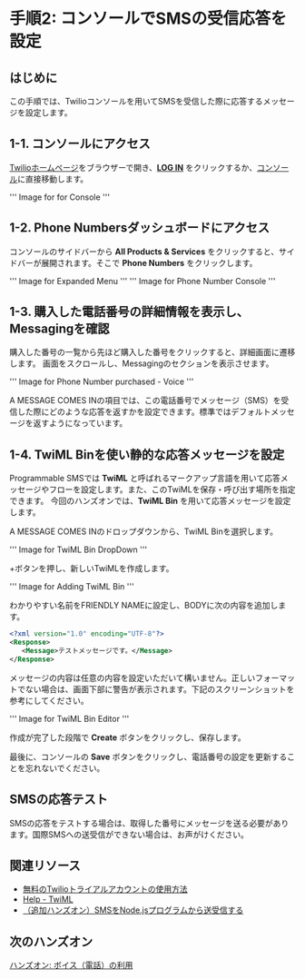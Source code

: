 #  手順2: コンソールでSMSの受信応答を設定
## はじめに
この手順では、Twilioコンソールを用いてSMSを受信した際に応答するメッセージを設定します。

## 1-1. コンソールにアクセス
[Twilioホームページ](https://www.twilio.com/)をブラウザーで開き、[__LOG IN__](https://www.twilio.com/login) をクリックするか、[コンソール](https://www.twilio.com/console)に直接移動します。

''' Image for for Console '''

## 1-2. Phone Numbersダッシュボードにアクセス
コンソールのサイドバーから __All Products & Services__ をクリックすると、サイドバーが展開されます。そこで __Phone Numbers__ をクリックします。

''' Image for Expanded Menu '''
''' Image for Phone Number Console '''

## 1-3. 購入した電話番号の詳細情報を表示し、Messagingを確認
購入した番号の一覧から先ほど購入した番号をクリックすると、詳細画面に遷移します。
画面をスクロールし、Messagingのセクションを表示させます。

''' Image for Phone Number purchased - Voice '''

A MESSAGE COMES INの項目では、この電話番号でメッセージ（SMS）を受信した際にどのような応答を返すかを設定できます。標準ではデフォルトメッセージを返すようになっています。

## 1-4. TwiML Binを使い静的な応答メッセージを設定
Programmable SMSでは __TwiML__ と呼ばれるマークアップ言語を用いて応答メッセージやフローを設定します。また、このTwiMLを保存・呼び出す場所を指定できます。
今回のハンズオンでは、__TwiML Bin__ を用いて応答メッセージを設定します。

A MESSAGE COMES INのドロップダウンから、TwiML Binを選択します。

''' Image for TwiML Bin DropDown '''

+ボタンを押し、新しいTwiMLを作成します。

''' Image for Adding TwiML Bin '''

わかりやすい名前をFRIENDLY NAMEに設定し、BODYに次の内容を追加します。

```xml 
<?xml version="1.0" encoding="UTF-8"?>
<Response>
   <Message>テストメッセージです。</Message>
</Response> 
```
メッセージの内容は任意の内容を設定いただいて構いません。正しいフォーマットでない場合は、画面下部に警告が表示されます。下記のスクリーンショットを参考にしてください。

''' Image for TwiML Bin Editor '''

作成が完了した段階で __Create__ ボタンをクリックし、保存します。

最後に、コンソールの __Save__ ボタンをクリックし、電話番号の設定を更新することを忘れないでください。


## SMSの応答テスト
SMSの応答をテストする場合は、取得した番号にメッセージを送る必要があります。国際SMSへの送受信ができない場合は、お声がけください。

## 関連リソース

- [無料のTwilioトライアルアカウントの使用方法](https://jp.twilio.com/docs/usage/tutorials/how-to-use-your-free-trial-account)
- [Help - TwiML](https://jp.twilio.com/docs/voice/twiml)
- [（追加ハンズオン）SMSをNode.jsプログラムから送受信する]()

## 次のハンズオン
[ハンズオン: ボイス（電話）の利用](./02-02-ReceiveSMS.md)